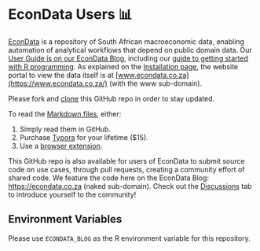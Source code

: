 # EconData Users 📊

[EconData](https://codera.co.za/econdata/) is a repository of South African macroeconomic data, enabling automation of analytical workflows that depend on public domain data. Our [User Guide is on our EconData Blog](https://econdata.co.za/user-guide), including our [guide to getting started with R programming](https://econdata.co.za/user-guide/learn-r-programming/). As explained on the [Installation page](https://econdata.co.za/user-guide/installation/), the website portal to view the data itself is at [www.econdata.co.za](https://www.econdata.co.za/) (with the www sub-domain).

Please fork and [clone](https://git-scm.com/downloads) this GitHub repo in order to stay updated.

To read the [Markdown files](./docs/), either:

1.  Simply read them in GitHub.
2.  Purchase [Typora](https://typora.io/) for your lifetime ($15).
3.  Use a [browser extension](https://chrome.google.com/webstore/detail/markdown-preview-plus/febilkbfcbhebfnokafefeacimjdckgl).

This GitHub repo is also available for users of EconData to submit source code on use cases, through pull requests, creating a community effort of shared code. We feature the code here on the EconData Blog: https://econdata.co.za (naked sub-domain). Check out the [Discussions](https://github.com/coderaanalytics-projects/econdata-blog/discussions/1) tab to introduce yourself to the community!

## Environment Variables

Please use `ECONDATA_BLOG` as the R environment variable for this repository.

